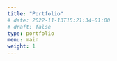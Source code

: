 ```yaml
---
title: "Portfolio"
# date: 2022-11-13T15:21:34+01:00
# draft: false
type: portfolio
menu: main
weight: 1
---
```

